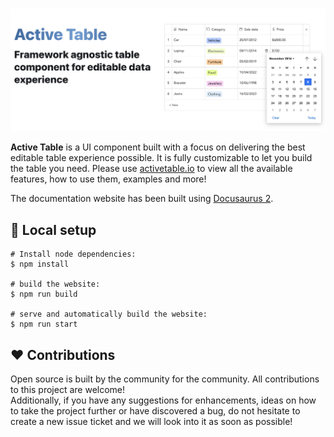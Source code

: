 <br />

![alt text](../readme/title.png)

<b>Active Table</b> is a UI component built with a focus on delivering the best editable table experience possible. It is fully customizable to let you build the table you need. Please use [activetable.io](https://activetable.io/) to view all the available features, how to use them, examples and more!

The documentation website has been built using [Docusaurus 2](https://docusaurus.io/).

## :construction_worker: Local setup

```
# Install node dependencies:
$ npm install

# build the website:
$ npm run build

# serve and automatically build the website:
$ npm run start
```

## :heart: Contributions

Open source is built by the community for the community. All contributions to this project are welcome!
<br> Additionally, if you have any suggestions for enhancements, ideas on how to take the project further or have discovered a bug, do not hesitate to create a new issue ticket and we will look into it as soon as possible!
